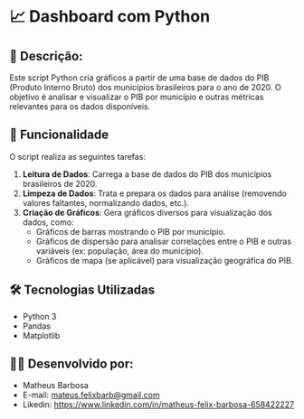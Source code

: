 # 📈 Dashboard com Python

## 📌 Descrição:

Este script Python cria gráficos a partir de uma base de dados do PIB (Produto Interno Bruto) dos municípios brasileiros para o ano de 2020. O objetivo é analisar e visualizar o PIB por município e outras métricas relevantes para os dados disponíveis.


## 🚀 Funcionalidade
O script realiza as seguintes tarefas:

1. **Leitura de Dados**: Carrega a base de dados do PIB dos municípios brasileiros de 2020.
2. **Limpeza de Dados**: Trata e prepara os dados para análise (removendo valores faltantes, normalizando dados, etc.).
3. **Criação de Gráficos**: Gera gráficos diversos para visualização dos dados, como:
    - Gráficos de barras mostrando o PIB por município.
    - Gráficos de dispersão para analisar correlações entre o PIB e outras variáveis (ex: população, área do município).
    - Gráficos de mapa (se aplicável) para visualização geográfica do PIB.


## 🛠 Tecnologias Utilizadas

- Python 3
- Pandas
- Matplotlib

## 👨‍💻 Desenvolvido por:

- Matheus Barbosa
- E-mail: mateus.felixbarb@gmail.com
- Likedin: https://www.linkedin.com/in/matheus-felix-barbosa-658422227
